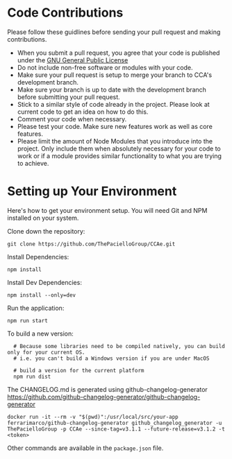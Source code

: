 # Code Contributions

Please follow these guidlines before sending your pull request and making contributions.

* When you submit a pull request, you agree that your code is published under the [GNU General Public License](https://www.gnu.org/licenses/gpl.html)
* Do not include non-free software or modules with your code.
* Make sure your pull request is setup to merge your branch to CCA's development branch.
* Make sure your branch is up to date with the development branch before submitting your pull request.
* Stick to a similar style of code already in the project. Please look at current code to get an idea on how to do this.
* Comment your code when necessary.
* Please test your code.  Make sure new features work as well as core features.
* Please limit the amount of Node Modules that you introduce into the project.  Only include them when absolutely necessary for your code to work or if a module provides similar functionality to what you are trying to achieve.

# Setting up Your Environment

Here's how to get your environment setup.  You will need Git and NPM installed on your system.

Clone down the repository:

```
git clone https://github.com/ThePacielloGroup/CCAe.git
```

Install Dependencies:

```
npm install
```

Install Dev Dependencies:

```
npm install --only=dev
```

Run the application:

```
npm run start
```

To build a new version:

```shell
  # Because some libraries need to be compiled natively, you can build only for your current OS.
  # i.e. you can't build a Windows version if you are under MacOS

  # build a version for the current platform
  npm run dist
```

The CHANGELOG.md is generated using github-changelog-generator
https://github.com/github-changelog-generator/github-changelog-generator

```shell
docker run -it --rm -v "$(pwd)":/usr/local/src/your-app ferrarimarco/github-changelog-generator github_changelog_generator -u ThePacielloGroup -p CCAe --since-tag=v3.1.1 --future-release=v3.1.2 -t <token>
```

Other commands are available in the `package.json` file.
